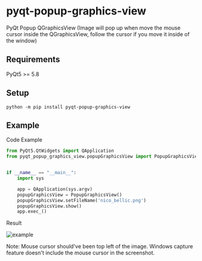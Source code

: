 # pyqt-popup-graphics-view
PyQt Popup QGraphicsView (Image will pop up when move the mouse cursor inside the QGraphicsView, follow the cursor if you move it inside of the window)

## Requirements
PyQt5 >= 5.8

## Setup
`python -m pip install pyqt-popup-graphics-view`

## Example
Code Example
```python
from PyQt5.QtWidgets import QApplication
from pyqt_popup_graphics_view.popupGraphicsView import PopupGraphicsView


if __name__ == "__main__":
    import sys

    app = QApplication(sys.argv)
    popupGraphicsView = PopupGraphicsView()
    popupGraphicsView.setFileName('nico_bellic.png')
    popupGraphicsView.show()
    app.exec_()
```

Result

![example](https://user-images.githubusercontent.com/55078043/145152674-baeb0b37-7e56-4185-92da-6d6d663ae829.png)

Note: Mouse cursor should've been top left of the image. Windows capture feature doesn't include the mouse cursor in the screenshot.
